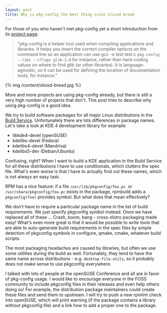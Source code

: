 ```yaml
---
layout: post
title: Why is pkg-config the best thing since sliced bread
---
```


For those of you who haven't met pkg-config yet a short introduction from its [project page](http://pkg-config.freedesktop.org/):

> "pkg-config is a helper tool used when compiling applications and libraries. It helps you insert the correct compiler options on the command line so an application can use gcc -o test test.c `pkg-config --libs --cflags glib-2.0` for instance, rather than hard-coding values on where to find glib (or other libraries). It is language-agnostic, so it can be used for defining the location of documentation tools, for instance."

{% img /content/sliced-bread.jpg %}

More and more projects are using pkg-config already, but there is still a very high number of projects that don't. This post tries to describe why using pkg-config is a good idea.

We try to build software packages for all major Linux distributions in the [Build Service](http://build.opensuse.org/). Unfortunately there are lots differences in package names. Let's take a look at KDE 4 development library for example:

* libkde4-devel (openSUSE)
* kdelibs-devel (Fedora)
* kdelibs4-devel (Mandriva)
* kdelibs5-dev (Debian/Ubuntu)

Confusing, right? When I want to build a KDE application in the Build Service for all these distributions I have to use conditionals, which clutters the spec file. What's even worse is that I have to actually find out these names, which is not always an easy task.

RPM has a nice feature: if a file `/usr/lib/pkgconfig/foo.pc `or `/usr/share/pkgconfig/foo.pc` exists in the package, rpmbuild adds a `pkgconfig(foo)` provides symbol. But what does that mean effectively?

We don't have to require a particular package name in the list of build requirements. We just specify pkgconfig symbol instead. Once we have replaced all of these ... Crash, boom, bang - cross-distro packaging made easy! What's even more great is that it would be possible to write tools that are able to auto-generate build requirements in the spec files by simple detection of pkgconfig symbols in configure, qmake, cmake, whatever build scripts.

The most packaging headaches are caused by libraries, but often we use some utilities during the build as well. Fortunately, they tend to have the same name across distributions - e.g. `desktop-file-utils`, so it probably does not make sense to use pkgconfig everywhere.

I talked with lots of people at the openSUSE Conference and all are in favor of pkg-config usage. I would like to encourage everyone in the FOSS community to include pkgconfig files in their releases and even help others doing so! For example, the distribution package maintainers could create these files and send them to upstream. I will try to push a new rpmlint check into openSUSE, which will print warning (if the package contains a library without pkgconfig file) and a link how to add a proper one to the package.
